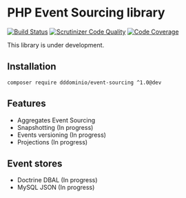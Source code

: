 # PHP Event Sourcing library

[![Build Status](https://travis-ci.org/DDDominio/event-sourcing.svg?branch=master)](https://travis-ci.org/DDDominio/event-sourcing)
[![Scrutinizer Code Quality](https://scrutinizer-ci.com/g/DDDominio/event-sourcing/badges/quality-score.png?b=master)](https://scrutinizer-ci.com/g/DDDominio/event-sourcing/?branch=master)
[![Code Coverage](https://scrutinizer-ci.com/g/DDDominio/event-sourcing/badges/coverage.png?b=master)](https://scrutinizer-ci.com/g/DDDominio/event-sourcing/?branch=master)

This library is under development.

## Installation

    composer require dddominio/event-sourcing ^1.0@dev

## Features

- Aggregates Event Sourcing
- Snapshotting  (In progress)
- Events versioning  (In progress)
- Projections (In progress)

## Event stores

- Doctrine DBAL (In progress)
- MySQL JSON (In progress)
